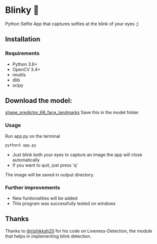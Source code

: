 # Blinky 📸
Python Selfie App that captures selfies at the blink of your eyes ;)

## Installation

### Requirements

  * Python 3.6+
  * OpenCV 3.4+ 
  * imutils
  * dlib
  * scipy

## Download the model:
[shape_predictor_68_face_landmarks]()
Save this in the model folder

### Usage
Run app.py on the terminal
```bash
python3 app.py
```
* Just blink both your eyes to capture an image
  the app will close automatically
* If you want to quit, just press 'q'

The image will be saved in output directory.

### Further improvements
*  New funtionalities will be added
*  This program was successfully tested on windows

## Thanks 
Thanks to [@rishikksh20](https://github.com/rishikksh20) for his code on Liveness-Detection, the module that helps in implementing blink detection.
